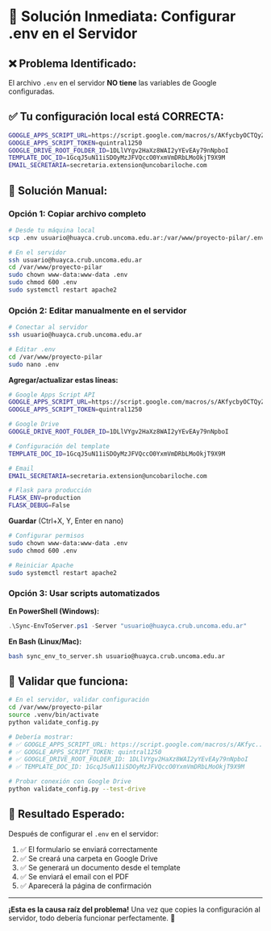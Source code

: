 # 🚀 Solución Inmediata: Configurar .env en el Servidor

## ❌ **Problema Identificado:**
El archivo `.env` en el servidor **NO tiene** las variables de Google configuradas.

## ✅ **Tu configuración local está CORRECTA:**
```bash
GOOGLE_APPS_SCRIPT_URL=https://script.google.com/macros/s/AKfycbyOCTQyZdowgCEPr3yJyz7c-ppRsDJFsQoiplAswZv6Cun7URbvr1V1Tsv4O89tdc-Z/exec
GOOGLE_APPS_SCRIPT_TOKEN=quintral1250
GOOGLE_DRIVE_ROOT_FOLDER_ID=1DLlVYgv2HaXz8WAI2yYEvEAy79nNpboI
TEMPLATE_DOC_ID=1GcqJ5uN11iSDOyMzJFVQccO0YxmVmDRbLMoOkjT9X9M
EMAIL_SECRETARIA=secretaria.extension@uncobariloche.com
```

## 🔧 **Solución Manual:**

### **Opción 1: Copiar archivo completo**
```bash
# Desde tu máquina local
scp .env usuario@huayca.crub.uncoma.edu.ar:/var/www/proyecto-pilar/.env

# En el servidor
ssh usuario@huayca.crub.uncoma.edu.ar
cd /var/www/proyecto-pilar
sudo chown www-data:www-data .env
sudo chmod 600 .env
sudo systemctl restart apache2
```

### **Opción 2: Editar manualmente en el servidor**
```bash
# Conectar al servidor
ssh usuario@huayca.crub.uncoma.edu.ar

# Editar .env
cd /var/www/proyecto-pilar
sudo nano .env
```

**Agregar/actualizar estas líneas:**
```bash
# Google Apps Script API
GOOGLE_APPS_SCRIPT_URL=https://script.google.com/macros/s/AKfycbyOCTQyZdowgCEPr3yJyz7c-ppRsDJFsQoiplAswZv6Cun7URbvr1V1Tsv4O89tdc-Z/exec
GOOGLE_APPS_SCRIPT_TOKEN=quintral1250

# Google Drive
GOOGLE_DRIVE_ROOT_FOLDER_ID=1DLlVYgv2HaXz8WAI2yYEvEAy79nNpboI

# Configuración del template
TEMPLATE_DOC_ID=1GcqJ5uN11iSDOyMzJFVQccO0YxmVmDRbLMoOkjT9X9M

# Email
EMAIL_SECRETARIA=secretaria.extension@uncobariloche.com

# Flask para producción
FLASK_ENV=production
FLASK_DEBUG=False
```

**Guardar** (Ctrl+X, Y, Enter en nano)

```bash
# Configurar permisos
sudo chown www-data:www-data .env
sudo chmod 600 .env

# Reiniciar Apache
sudo systemctl restart apache2
```

### **Opción 3: Usar scripts automatizados**

**En PowerShell (Windows):**
```powershell
.\Sync-EnvToServer.ps1 -Server "usuario@huayca.crub.uncoma.edu.ar"
```

**En Bash (Linux/Mac):**
```bash
bash sync_env_to_server.sh usuario@huayca.crub.uncoma.edu.ar
```

## 🧪 **Validar que funciona:**

```bash
# En el servidor, validar configuración
cd /var/www/proyecto-pilar
source .venv/bin/activate
python validate_config.py

# Debería mostrar:
# ✅ GOOGLE_APPS_SCRIPT_URL: https://script.google.com/macros/s/AKfyc...
# ✅ GOOGLE_APPS_SCRIPT_TOKEN: quintral1250
# ✅ GOOGLE_DRIVE_ROOT_FOLDER_ID: 1DLlVYgv2HaXz8WAI2yYEvEAy79nNpboI
# ✅ TEMPLATE_DOC_ID: 1GcqJ5uN11iSDOyMzJFVQccO0YxmVmDRbLMoOkjT9X9M

# Probar conexión con Google Drive
python validate_config.py --test-drive
```

## 🎯 **Resultado Esperado:**

Después de configurar el `.env` en el servidor:
1. ✅ El formulario se enviará correctamente
2. ✅ Se creará una carpeta en Google Drive
3. ✅ Se generará un documento desde el template
4. ✅ Se enviará el email con el PDF
5. ✅ Aparecerá la página de confirmación

---

**¡Esta es la causa raíz del problema!** Una vez que copies la configuración al servidor, todo debería funcionar perfectamente. 🚀